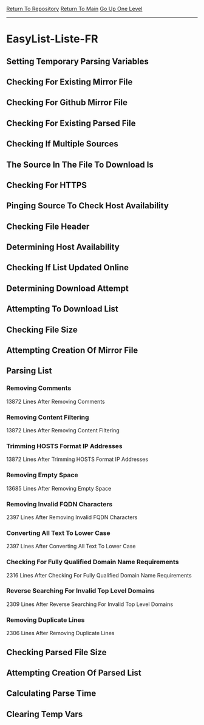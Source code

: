 [Return To Repository](https://github.com/deathbybandaid/piholeparser/)
[Return To Main](https://github.com/deathbybandaid/piholeparser/blob/master/RecentRunLogs/Mainlog.md)
[Go Up One Level](https://github.com/deathbybandaid/piholeparser/blob/master/RecentRunLogs/TopLevelScripts/30-Processing-External-Blacklists.md)
____________________________________
# EasyList-Liste-FR
## Setting Temporary Parsing Variables
## Checking For Existing Mirror File
## Checking For Github Mirror File
## Checking For Existing Parsed File
## Checking If Multiple Sources
## The Source In The File To Download Is
## Checking For HTTPS
## Pinging Source To Check Host Availability
## Checking File Header
## Determining Host Availability
## Checking If List Updated Online
## Determining Download Attempt
## Attempting To Download List
## Checking File Size
## Attempting Creation Of Mirror File
## Parsing List
### Removing Comments
13872 Lines After Removing Comments
### Removing Content Filtering
13872 Lines After Removing Content Filtering
### Trimming HOSTS Format IP Addresses
13872 Lines After Trimming HOSTS Format IP Addresses
### Removing Empty Space
13685 Lines After Removing Empty Space
### Removing Invalid FQDN Characters
2397 Lines After Removing Invalid FQDN Characters
### Converting All Text To Lower Case
2397 Lines After Converting All Text To Lower Case
### Checking For Fully Qualified Domain Name Requirements
2316 Lines After Checking For Fully Qualified Domain Name Requirements
### Reverse Searching For Invalid Top Level Domains
2309 Lines After Reverse Searching For Invalid Top Level Domains
### Removing Duplicate Lines
2306 Lines After Removing Duplicate Lines
## Checking Parsed File Size
## Attempting Creation Of Parsed List
## Calculating Parse Time
## Clearing Temp Vars
